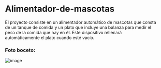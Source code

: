 # Alimentador-de-mascotas

El proyecto consiste en un alimentador automático de mascotas que consta de un tanque de comida y un plato que incluye una balanza para medir el peso de la comida que hay en él. Este dispositivo rellenará automáticamente el plato cuando esté vacío.

### Foto boceto:
![image](https://github.com/user-attachments/assets/394c5591-4e80-48ad-8e4a-1ace56f7a526)




